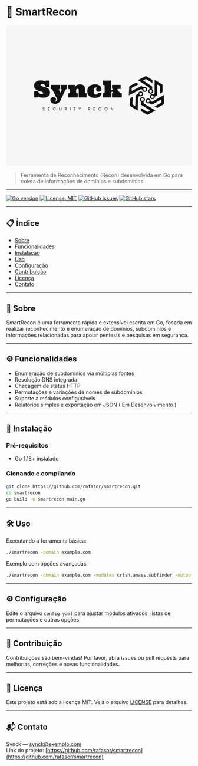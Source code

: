 # 🚀 SmartRecon


![Logo do projeto](/static/synck-logo.png.png)


> Ferramenta de Reconhecimento (Recon) desenvolvida em Go para coleta de informações de domínios e subdomínios.

---

[![Go version](https://img.shields.io/badge/go-1.18+-00ADD8?logo=go&style=for-the-badge)](https://golang.org)
[![License: MIT](https://img.shields.io/badge/License-MIT-green.svg?style=for-the-badge)](LICENSE)
[![GitHub issues](https://img.shields.io/github/issues/rafasor/smartrecon?style=for-the-badge)](https://github.com/rafasor/smartrecon/issues)
[![GitHub stars](https://img.shields.io/github/stars/rafasor/smartrecon?style=for-the-badge)](https://github.com/rafasor/smartrecon/stargazers)

---

## 📋 Índice

- [Sobre](#-sobre)
- [Funcionalidades](#-funcionalidades)
- [Instalação](#-instalacao)
- [Uso](#-uso)
- [Configuração](#-configuracao)
- [Contribuição](#-contribuicao)
- [Licença](#-licenca)
- [Contato](#-contato)

---

## 🔎 Sobre

SmartRecon é uma ferramenta rápida e extensível escrita em Go, focada em realizar reconhecimento e enumeração de domínios, subdomínios e informações relacionadas para apoiar pentests e pesquisas em segurança.

---

## ⚙️ Funcionalidades

- Enumeração de subdomínios via múltiplas fontes
- Resolução DNS integrada
- Checagem de status HTTP
- Permutações e variações de nomes de subdomínios
- Suporte a módulos configuráveis
- Relatórios simples e exportação em JSON ( Em Desenvolvimento )

---

## 🚀 Instalação

### Pré-requisitos

- Go 1.18+ instalado

### Clonando e compilando

```bash
git clone https://github.com/rafasor/smartrecon.git
cd smartrecon
go build -o smartrecon main.go
```

---

## 🛠 Uso

Executando a ferramenta básica:

```bash
./smartrecon -domain example.com
```

Exemplo com opções avançadas:

```bash
./smartrecon -domain example.com -modules crtsh,amass,subfinder -output results.json
```

---

## ⚙️ Configuração

Edite o arquivo `config.yaml` para ajustar módulos ativados, listas de permutações e outras opções.

---

## 🤝 Contribuição

Contribuições são bem-vindas! Por favor, abra issues ou pull requests para melhorias, correções e novas funcionalidades.

---

## 📄 Licença

Este projeto está sob a licença MIT. Veja o arquivo [LICENSE](LICENSE) para detalhes.

---

## 📬 Contato

Synck — synck@exemplo.com  
Link do projeto: [https://github.com/rafasor/smartrecon](https://github.com/rafasor/smartrecon)
